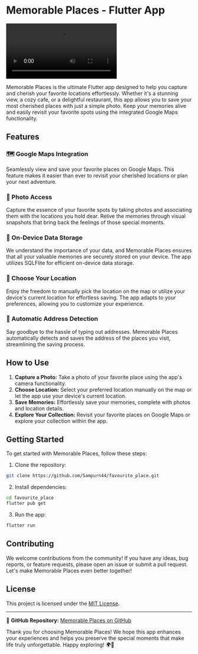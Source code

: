 # Memorable Places - Flutter App

![Memorable Places](VIDEO_b462a747-a88f-439a-89d5-7338185b9ede.mp4)

Memorable Places is the ultimate Flutter app designed to help you capture and cherish your favorite locations effortlessly. Whether it's a stunning view, a cozy cafe, or a delightful restaurant, this app allows you to save your most cherished places with just a simple photo. Keep your memories alive and easily revisit your favorite spots using the integrated Google Maps functionality.

## Features

### 🗺️ Google Maps Integration
Seamlessly view and save your favorite places on Google Maps. This feature makes it easier than ever to revisit your cherished locations or plan your next adventure.

### 📸 Photo Access
Capture the essence of your favorite spots by taking photos and associating them with the locations you hold dear. Relive the memories through visual snapshots that bring back the feelings of those special moments.

### 💾 On-Device Data Storage
We understand the importance of your data, and Memorable Places ensures that all your valuable memories are securely stored on your device. The app utilizes SQLFlite for efficient on-device data storage.

### 📍 Choose Your Location
Enjoy the freedom to manually pick the location on the map or utilize your device's current location for effortless saving. The app adapts to your preferences, allowing you to customize your experience.

### 📌 Automatic Address Detection
Say goodbye to the hassle of typing out addresses. Memorable Places automatically detects and saves the address of the places you visit, streamlining the saving process.

## How to Use

1. **Capture a Photo:** Take a photo of your favorite place using the app's camera functionality.
2. **Choose Location:** Select your preferred location manually on the map or let the app use your device's current location.
3. **Save Memories:** Effortlessly save your memories, complete with photos and location details.
4. **Explore Your Collection:** Revisit your favorite places on Google Maps or explore your collection within the app.

## Getting Started

To get started with Memorable Places, follow these steps:

1. Clone the repository:

```bash
git clone https://github.com/Sampurn44/favourite_place.git
```

2. Install dependencies:

```bash
cd favourite_place
flutter pub get
```

3. Run the app:

```bash
flutter run
```

## Contributing

We welcome contributions from the community! If you have any ideas, bug reports, or feature requests, please open an issue or submit a pull request. Let's make Memorable Places even better together!

## License

This project is licensed under the [MIT License](LICENSE.md).

---

🔗 **GitHub Repository:** [Memorable Places on GitHub](https://github.com/Sampurn44/favourite_place)

Thank you for choosing Memorable Places! We hope this app enhances your experiences and helps you preserve the special moments that make life truly unforgettable. Happy exploring! 🌍📸
